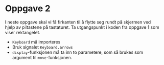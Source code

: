 # Oppgave 2

I neste oppgave skal vi få firkanten til å flytte seg rundt på skjermen ved hjelp av piltastene på tastaturet. Ta utgangspunkt i koden fra oppgave 1 som viser rektangelet.

- ```Keyboard``` må importeres
- Bruk signalet ```Keyboard.arrows```
- ```display```-funksjonen må ta inn to parametere, som så brukes som argument til ```move```-funksjonen.